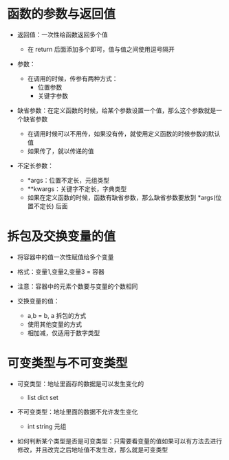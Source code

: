 # 函数的参数与返回值

- 返回值：一次性给函数返回多个值
  - 在 return 后面添加多个即可，值与值之间使用逗号隔开
- 参数：
  - 在调用的时候，传参有两种方式：
    - 位置参数
    - 关键字参数
- 缺省参数：在定义函数的时候，给某个参数设置一个值，那么这个参数就是一个缺省参数
  - 在调用时候可以不用传，如果没有传，就使用定义函数的时候参数的默认值
  - 如果传了，就以传递的值

- 不定长参数：
  - *args：位置不定长，元组类型
  - **kwargs：关键字不定长，字典类型
  - 如果在定义函数的时候，函数有缺省参数，那么缺省参数要放到 *args(位置不定长) 后面



# 拆包及交换变量的值

- 将容器中的值一次性赋值给多个变量
- 格式：变量1,变量2,变量3 = 容器
- 注意：容器中的元素个数要与变量的个数相同

- 交换变量的值：
  - a,b = b, a 拆包的方式
  - 使用其他变量的方式
  - 相加减，仅适用于数字类型

# 可变类型与不可变类型

- 可变类型：地址里面存的数据是可以发生变化的
  - list dict set
- 不可变类型：地址里面的数据不允许发生变化
  - int string 元组

- 如何判断某个类型是否是可变类型：只需要看变量的值如果可以有方法去进行修改，并且改完之后地址值不发生改，那么就是可变类型

